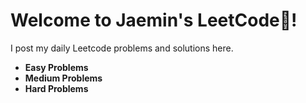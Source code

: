 # Welcome to Jaemin's LeetCode🚀!

I post my daily Leetcode problems and solutions here.

- **Easy Problems**
- **Medium Problems**
- **Hard Problems**
